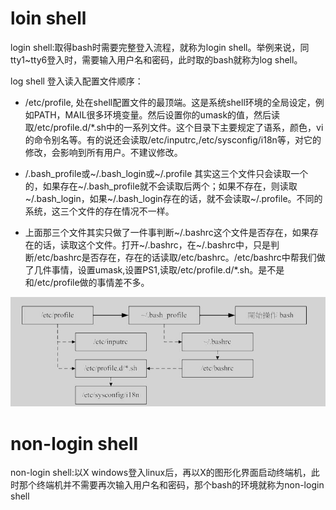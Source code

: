 

# loin shell

login shell:取得bash时需要完整登入流程，就称为login shell。举例来说，同tty1~tty6登入时，需要输入用户名和密码，此时取的bash就称为log shell。

log shell 登入读入配置文件顺序：

* /etc/profile, 处在shell配置文件的最顶端。这是系统shell环境的全局设定，例如PATH，MAIL很多环境变量。然后设置你的umask的值，然后读
取/etc/profile.d/*.sh中的一系列文件。这个目录下主要规定了语系，颜色，vi的命令别名等。有的说还会读取/etc/inputrc,/etc/sysconfig/i18n等，对它的修改，会影响到所有用户。不建议修改。

* /.bash_profile或~/.bash_login或~/.profile 其实这三个文件只会读取一个的，如果存在~/.bash_profile就不会读取后两个；如果不存在，则读取~/.bash_login，如果~/.bash_login存在的话，就不会读取~/.profile。不同的系统，这三个文件的存在情况不一样。

* 上面那三个文件其实只做了一件事判断~/.bashrc这个文件是否存在，如果存在的话，读取这个文件。打开~/.bashrc，在~/.bashrc中，只是判断/etc/bashrc是否存在，存在的话读取/etc/bashrc。/etc/bashrc中帮我们做了几件事情，设置umask,设置PS1,读取/etc/profile.d/*.sh。是不是和/etc/profile做的事情差不多。

![image](https://github.com/wangdongyu1989/Linux_Knowledege/blob/master/image/20170908094045.jpg)
# non-login shell

non-login shell:以X windows登入linux后，再以X的图形化界面启动终端机，此时那个终端机并不需要再次输入用户名和密码，那个bash的环境就称为non-login shell
